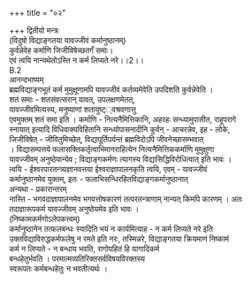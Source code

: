 +++
title = "०२"

+++
द्वितीयो मन्त्रः  
(विदुषो विद्याङ्गतया यावज्जीवं कर्मानुष्ठानम्)  
कुर्वन्नेवेह कर्माणि जिजीविषेच्छतगँ समाः।  
एवं त्वयि नान्यथेतोऽस्ति न कर्म लिप्यते नरे।।2।।  
B.2  
आनन्दभाष्यम्  
ब्रह्मविद्याङ्गभूतं कर्म मुमुक्षूणामपि यावज्जीवं कर्तव्यमेवेति उपदिशति कुर्वन्नेवेति ।  
शतं समाः - शतसंवत्सरान् यावत्, उपलक्षणमेतत्,  
यावज्जीवमित्यस्य, मनुष्याणां शतायुष्ट््वश्रवणात्तु  
एवमुक्तम् शतं समा इति । कर्माणि - नित्यनैमित्तिकानि, अहरहः सन्ध्यामुपासीत, राहूपरागे  
स्नायात् इत्यादि विधिवाक्यविहितानि सन्ध्योपासनादीनि कुर्वन् - आचरन्नेव, इह - लोके,  
जिजीविषेत् - जीवितुमिच्छेत्, विद्यापूर्तिपर्यन्तं ब्रह्मविदोऽपि जीवनेच्छासम्भवात्  
। विद्यासम्पत्तये फलासक्तिकर्तृत्वाभिमानराहित्येन नित्यनैमित्तिककर्माणि मुमुक्षुणा  
यावज्जीवम् अनुष्ठेयान्येव ; विद्याङ्गकर्मणः त्यागस्य विद्यासिद्धिविरोधित्वात् इति भावः ।  
त्वयि - ईश्वरपारतन्त्र्यज्ञानवत्तया ईश्वराज्ञापालनकृति त्वयि, एवम् - यावज्जीवं  
कर्मानुष्ठानमेव युक्तम्, इतः - फलाभिसन्धिरहितविद्याङ्गकर्मानुष्ठानात्  
अन्यथा - प्रकारान्तरम्  
नास्ति - भगवदाज्ञापालनमेव भगवत्तोषकारणं तत्परतन्त्राणाम् नान्यत् किमपि कारणम् । अतः  
तदाज्ञारूपकर्म यावज्जीवम् अनुष्ठेयमेव इति भावः ।  
(निष्कामकर्मणोऽलेपकत्त्वम्)  
कर्मानुष्ठानेन तत्फलबन्धः स्यादिति भयं न कार्यमित्याह - न कर्म लिप्यते नरे इति  
उक्तविद्याविरुद्धकर्मफलेषु न रमते इति नरः, तस्मिन्नरे, विद्याङ्गतया क्रियमाणं निष्कामं  
कर्म न लिप्यते - न बन्धाय भवति, रागोपहितं हि यागादिकर्म  
बन्धहेतुर्भवति । परमात्मव्यतिरिक्तसर्वविषयविरक्तस्य  
स्वरूपतः कर्मबन्धहेतुः न भवतीत्यर्थः ।